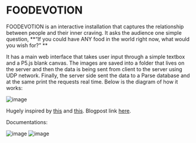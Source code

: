 # FOODEVOTION

FOODEVOTION is an interactive installation that captures the relationship between people and their inner craving. It asks the audience one simple question, **“If you could have ANY food in the world right now, what would you wish for?” **

It has a main web interface that takes user input through a simple textbox and a P5.js blank canvas. The images are saved into a folder that lives on the server and then the data is being sent from client to the server using UDP network. Finally, the server side sent the data to a Parse database and at the same print the requests real time. Below is the diagram of how it works:

![image](https://raw.githubusercontent.com/umisyam/)

Hugely inspired by [this](https://github.com/xseignard/thermalPrinter) and [this](https://github.com/JasperP/Thermal-Printer-Story). Blogpost link [here](https://iotfall2015.wordpress.com/2015/12/21/foodevotion-when-you-wish-upon-food/).

Documentations:


![image](https://raw.githubusercontent.com/umisyam/)
![image](https://raw.githubusercontent.com/umisyam/)
